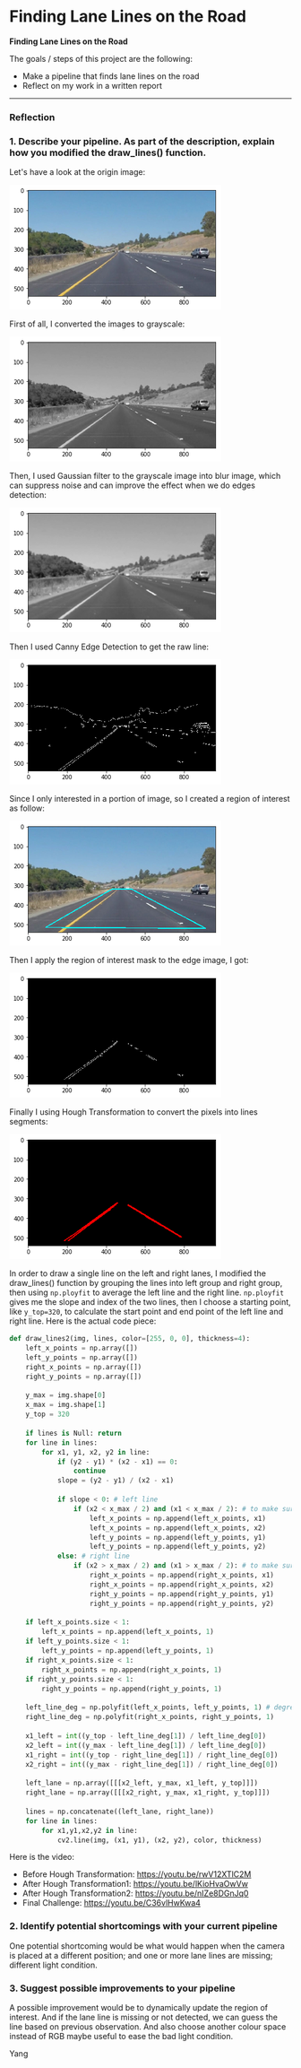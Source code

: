 # **Finding Lane Lines on the Road**


**Finding Lane Lines on the Road**

The goals / steps of this project are the following:
* Make a pipeline that finds lane lines on the road
* Reflect on my work in a written report


[//]: # (Image References)

[origin]: images/origin_image.png "Origin Image"
[gray_scale]: images/gray_scale.png "Grayscale"
[blur]: images/blur.png "Blur"
[canny]: images/canny.png "Canny Transformation"
[roi]: images/roi.png "Region of Interest"
[after_roi]: images/after_roi.png "Apply Region of Interest"
[hough]: images/hough.png "Hough Transformation"

---

### Reflection

### 1. Describe your pipeline. As part of the description, explain how you modified the draw_lines() function.


Let's have a look at the origin image:

![origin][origin]

First of all, I converted the images to grayscale:

![gray_scale][gray_scale]

Then, I used Gaussian filter to the grayscale image into blur image, which can suppress noise and can improve the effect when we do edges detection:

![blur][blur]

Then I used Canny Edge Detection to get the raw line:

![canny][canny]

Since I only interested in a portion of image, so I created a region of interest as follow:

![roi][roi]

Then I apply the region of interest mask to the edge image, I got:

![after_roi][after_roi]

Finally I using Hough Transformation to convert the pixels into lines segments:

![hough][hough]


In order to draw a single line on the left and right lanes, I modified the draw_lines() function by grouping the lines into left group and right group, then using `np.ployfit` to average the left line and the right line. `np.ployfit` gives me the slope and index of the two lines, then I choose a starting point, like `y_top=320`, to calculate the start point and end point of the left line and right line. Here is the actual code piece:

```python
def draw_lines2(img, lines, color=[255, 0, 0], thickness=4):
    left_x_points = np.array([])
    left_y_points = np.array([])
    right_x_points = np.array([])
    right_y_points = np.array([])

    y_max = img.shape[0]
    x_max = img.shape[1]
    y_top = 320

    if lines is Null: return
    for line in lines:
        for x1, y1, x2, y2 in line:
            if (y2 - y1) * (x2 - x1) == 0:
                continue
            slope = (y2 - y1) / (x2 - x1)

            if slope < 0: # left line
                if (x2 < x_max / 2) and (x1 < x_max / 2): # to make sure the line seg is in the left zone
                    left_x_points = np.append(left_x_points, x1)
                    left_x_points = np.append(left_x_points, x2)
                    left_y_points = np.append(left_y_points, y1)
                    left_y_points = np.append(left_y_points, y2)
            else: # right line
                if (x2 > x_max / 2) and (x1 > x_max / 2): # to make sure the line seg is in the right zone
                    right_x_points = np.append(right_x_points, x1)
                    right_x_points = np.append(right_x_points, x2)
                    right_y_points = np.append(right_y_points, y1)
                    right_y_points = np.append(right_y_points, y2)

    if left_x_points.size < 1:
        left_x_points = np.append(left_x_points, 1)
    if left_y_points.size < 1:
        left_y_points = np.append(left_y_points, 1)
    if right_x_points.size < 1:
        right_x_points = np.append(right_x_points, 1)
    if right_y_points.size < 1:
        right_y_points = np.append(right_y_points, 1)  

    left_line_deg = np.polyfit(left_x_points, left_y_points, 1) # degree = 1
    right_line_deg = np.polyfit(right_x_points, right_y_points, 1)

    x1_left = int((y_top - left_line_deg[1]) / left_line_deg[0])
    x2_left = int((y_max - left_line_deg[1]) / left_line_deg[0])
    x1_right = int((y_top - right_line_deg[1]) / right_line_deg[0])
    x2_right = int((y_max - right_line_deg[1]) / right_line_deg[0])        

    left_lane = np.array([[[x2_left, y_max, x1_left, y_top]]])
    right_lane = np.array([[[x2_right, y_max, x1_right, y_top]]])

    lines = np.concatenate((left_lane, right_lane))
    for line in lines:
        for x1,y1,x2,y2 in line:
            cv2.line(img, (x1, y1), (x2, y2), color, thickness)
```


Here is the video:
* Before Hough Transformation: https://youtu.be/rwV12XTlC2M
* After Hough Transformation1: https://youtu.be/lKioHvaOwVw 
* After Hough Transformation2: https://youtu.be/nIZe8DGnJq0
* Final Challenge: https://youtu.be/C36vlHwKwa4


### 2. Identify potential shortcomings with your current pipeline


One potential shortcoming would be what would happen when the camera is placed at a different position; and one or more lane lines are missing; different light condition.


### 3. Suggest possible improvements to your pipeline

A possible improvement would be to dynamically update the region of interest. And if the lane line is missing or not detected, we can guess the line based on previous observation. And also choose another colour space instead of RGB maybe useful to ease the bad light condition.

Yang
